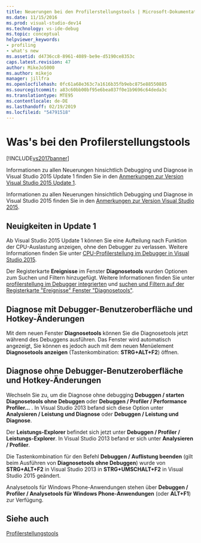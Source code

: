 ```yaml
---
title: Neuerungen bei den Profilerstellungstools | Microsoft-Dokumentation
ms.date: 11/15/2016
ms.prod: visual-studio-dev14
ms.technology: vs-ide-debug
ms.topic: conceptual
helpviewer_keywords:
- profiling
- what's new
ms.assetid: d4736cc8-8961-4089-be9e-d5190ce8353c
caps.latest.revision: 47
author: MikeJo5000
ms.author: mikejo
manager: jillfra
ms.openlocfilehash: 0fc61a68e363c7a1616b35fb9ebc875e88550885
ms.sourcegitcommit: a83c60bb00bf95e6bea037f0e1b9696c64deda3c
ms.translationtype: MTE95
ms.contentlocale: de-DE
ms.lasthandoff: 02/19/2019
ms.locfileid: "54791518"
---
```

# <a name="what39s-new-in-profiling-tools"></a>Was&#39;s bei den Profilerstellungstools
[!INCLUDE[vs2017banner](../includes/vs2017banner.md)]

Informationen zu allen Neuerungen hinsichtlich Debugging und Diagnose in Visual Studio 2015 Update 1 finden Sie in den [Anmerkungen zur Version Visual Studio 2015 Update 1](https://www.visualstudio.com/news/vs2015-update1-vs#debug).  
  
 Informationen zu allen Neuerungen hinsichtlich Debugging und Diagnose in Visual Studio 2015 finden Sie in den [Anmerkungen zur Version Visual Studio 2015](https://www.visualstudio.com/news/vs2015-vs#Debug).  
  
## <a name="whats-new-in-update-1"></a>Neuigkeiten in Update 1  
 Ab Visual Studio 2015 Update 1 können Sie eine Aufteilung nach Funktion der CPU-Auslastung anzeigen, ohne den Debugger zu verlassen. Weitere Informationen finden Sie unter [CPU-Profilerstellung im Debugger in Visual Studio 2015](http://blogs.msdn.com/b/visualstudioalm/archive/2015/10/29/profile-your-cpu-in-the-debugger-in-visual-studio-2015.aspx).  
  
 Der Registerkarte **Ereignisse** im Fenster **Diagnosetools** wurden Optionen zum Suchen und Filtern hinzugefügt. Weitere Informationen finden Sie unter [profilerstellung im Debugger integrierten](http://msdn.microsoft.com/library/a1f40370-7b61-42c2-afc4-0e13eba98859) und [suchen und Filtern auf der Registerkarte "Ereignisse" Fenster "Diagnosetools"](http://blogs.msdn.com/b/visualstudioalm/archive/2015/11/12/searching-and-filtering-the-events-tab-of-the-diagnostic-tools-window.aspx).  
  
## <a name="diagnostics-with-debugging-ui-and-hotkey-changes"></a>Diagnose mit Debugger-Benutzeroberfläche und Hotkey-Änderungen  
 Mit dem neuen Fenster **Diagnosetools** können Sie die Diagnosetools jetzt während des Debuggens ausführen. Das Fenster wird automatisch angezeigt, Sie können es jedoch auch mit dem neuen Menüelement **Diagnosetools anzeigen** (Tastenkombination: **STRG+ALT+F2**) öffnen.  
  
## <a name="diagnostics-without-debugging-ui-and-hotkey-changes"></a>Diagnose ohne Debugger-Benutzeroberfläche und Hotkey-Änderungen  
 Wechseln Sie zu, um die Diagnose ohne debugging **Debuggen / starten Diagnosetools ohne Debuggen** oder **Debuggen / Profiler / Performance Profiler...** . In Visual Studio 2013 befand sich diese Option unter **Analysieren / Leistung und Diagnose** oder **Debuggen / Leistung und Diagnose**.  
  
 Der **Leistungs-Explorer** befindet sich jetzt unter **Debuggen / Profiler / Leistungs-Explorer**. In Visual Studio 2013 befand er sich unter **Analysieren / Profiler**.  
  
 Die Tastenkombination für den Befehl **Debuggen / Auflistung beenden** (gilt beim Ausführen von **Diagnosetools ohne Debuggen**) wurde von **STRG+ALT+F2** in Visual Studio 2013 in **STRG+UMSCHALT+F2** in Visual Studio 2015 geändert.  
  
 Analysetools für Windows Phone-Anwendungen stehen über **Debuggen / Profiler / Analysetools für Windows Phone-Anwendungen** (oder **ALT+F1**) zur Verfügung.  
  
## <a name="see-also"></a>Siehe auch  
 [Profilerstellungstools](../profiling/profiling-tools.md)

